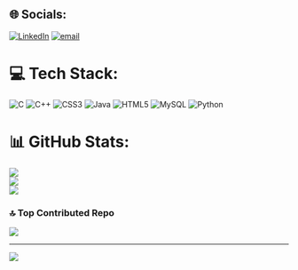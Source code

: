 
## 🌐 Socials:
[![LinkedIn](https://img.shields.io/badge/LinkedIn-%230077B5.svg?logo=linkedin&logoColor=white)](https://linkedin.com/in/https://www.linkedin.com/in/sarthak-patil-49935b356/) [![email](https://img.shields.io/badge/Email-D14836?logo=gmail&logoColor=white)](mailto:sarthakpatil4455@gmail.com) 

# 💻 Tech Stack:
![C](https://img.shields.io/badge/c-%2300599C.svg?style=for-the-badge&logo=c&logoColor=white) ![C++](https://img.shields.io/badge/c++-%2300599C.svg?style=for-the-badge&logo=c%2B%2B&logoColor=white) ![CSS3](https://img.shields.io/badge/css3-%231572B6.svg?style=for-the-badge&logo=css3&logoColor=white) ![Java](https://img.shields.io/badge/java-%23ED8B00.svg?style=for-the-badge&logo=openjdk&logoColor=white) ![HTML5](https://img.shields.io/badge/html5-%23E34F26.svg?style=for-the-badge&logo=html5&logoColor=white) ![MySQL](https://img.shields.io/badge/mysql-4479A1.svg?style=for-the-badge&logo=mysql&logoColor=white) ![Python](https://img.shields.io/badge/python-3670A0?style=for-the-badge&logo=python&logoColor=ffdd54)
# 📊 GitHub Stats:
![](https://github-readme-stats.vercel.app/api?username=sarthak380&theme=dark&hide_border=false&include_all_commits=false&count_private=false)<br/>
![](https://nirzak-streak-stats.vercel.app/?user=sarthak380&theme=dark&hide_border=false)<br/>
![](https://github-readme-stats.vercel.app/api/top-langs/?username=sarthak380&theme=dark&hide_border=false&include_all_commits=false&count_private=false&layout=compact)

### 🔝 Top Contributed Repo
![](https://github-contributor-stats.vercel.app/api?username=sarthak380&limit=5&theme=dark&combine_all_yearly_contributions=true)

---
[![](https://visitcount.itsvg.in/api?id=sarthak380&icon=5&color=6)](https://visitcount.itsvg.in)

<!-- Proudly created with GPRM ( https://gprm.itsvg.in ) -->

